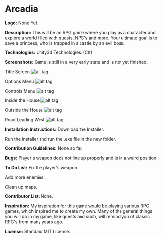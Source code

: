 # Arcadia

<b>Logo:</b>
None Yet.

<b>Description:</b>
This will be an RPG game where you play as a character and explore a world filled with quests, NPC's and more. Your ultimate goal is to save a princess, who is trapped in a castle by an evil boss.

<b>Technologies:</b>
Unity3d Technologies. (C#)

<b>Screenshots:</b>
Game is still in a very early state and is not yet finished.

Title Screen
![alt tag](http://i.imgur.com/uk6sdhZ.png)

Options Menu
![alt tag](http://i.imgur.com/XBnsRSM.png)

Controls Menu
![alt tag](http://i.imgur.com/EYM7QKT.png)

Inside the House
![alt tag](http://i.imgur.com/VWtgSQD.png)

Outside the House
![alt tag](http://i.imgur.com/yqB8S9b.png)

Road Leading West
![alt tag](http://i.imgur.com/DHzXqYM.png)

<b>Installation Instructions:</b>
Download the Installer.

Run the installer and run the .exe file in the new folder.


<b>Contribution Guidelines:</b>
None so far.

<b>Bugs:</b>
Player's weapon does not line up properly and is in a weird position.

<b>To Do List:</b>
Fix the player's weapon.

Add more enemies.

Clean up maps.


<b>Contributor List:</b>
None.

<b>Inspiration:</b>
My inspiration for this game would be playing various RPG games, which inspired me to create my own. Many of the general things you will do in my game, like quests and such, will remind you of classic RPG's from many years ago.

<b>License:</b>
Standard MIT License.
